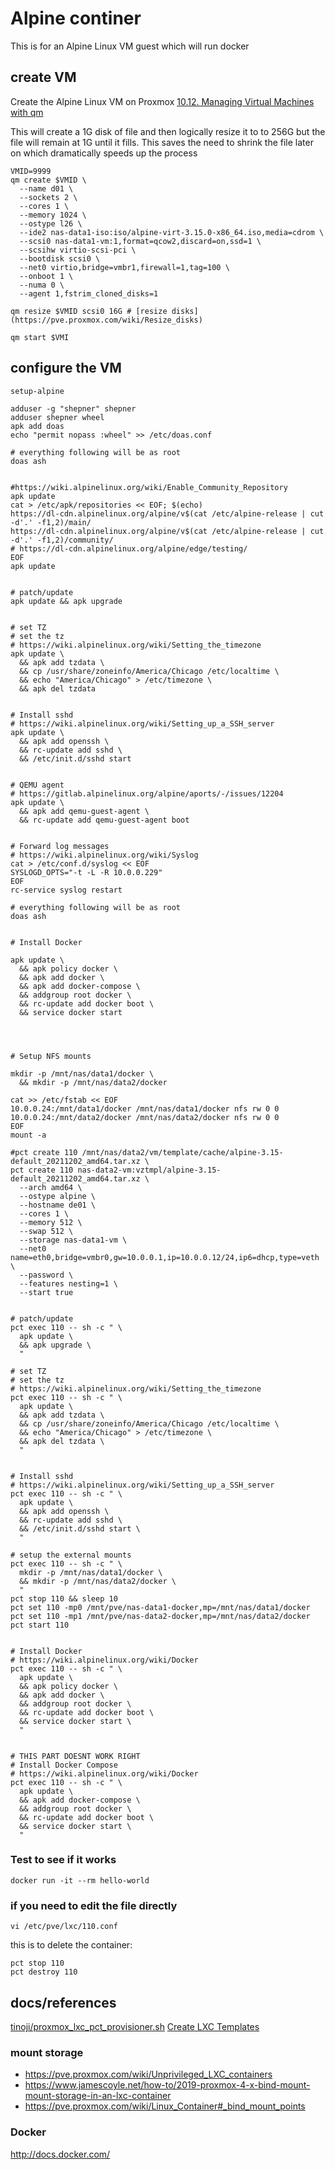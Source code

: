 # Alpine continer

This is for an Alpine Linux VM guest which will run docker 

## create VM

Create the Alpine Linux VM on Proxmox
[10.12. Managing Virtual Machines with qm](https://pve.proxmox.com/pve-docs/pve-admin-guide.html#_managing_virtual_machines_with_span_class_monospaced_qm_span)

This will create a 1G disk of file and then logically resize it to to 256G but the file will remain at 1G until it fills.
This saves the need to shrink the file later on which dramatically speeds up the process


``` shell
VMID=9999
qm create $VMID \
  --name d01 \
  --sockets 2 \
  --cores 1 \
  --memory 1024 \
  --ostype l26 \
  --ide2 nas-data1-iso:iso/alpine-virt-3.15.0-x86_64.iso,media=cdrom \
  --scsi0 nas-data1-vm:1,format=qcow2,discard=on,ssd=1 \
  --scsihw virtio-scsi-pci \
  --bootdisk scsi0 \
  --net0 virtio,bridge=vmbr1,firewall=1,tag=100 \
  --onboot 1 \
  --numa 0 \
  --agent 1,fstrim_cloned_disks=1

qm resize $VMID scsi0 16G # [resize disks](https://pve.proxmox.com/wiki/Resize_disks)

qm start $VMI
```


## configure the VM

```
setup-alpine

adduser -g "shepner" shepner
adduser shepner wheel
apk add doas
echo "permit nopass :wheel" >> /etc/doas.conf

```



``` shell
# everything following will be as root
doas ash


#https://wiki.alpinelinux.org/wiki/Enable_Community_Repository
apk update
cat > /etc/apk/repositories << EOF; $(echo)
https://dl-cdn.alpinelinux.org/alpine/v$(cat /etc/alpine-release | cut -d'.' -f1,2)/main/
https://dl-cdn.alpinelinux.org/alpine/v$(cat /etc/alpine-release | cut -d'.' -f1,2)/community/
# https://dl-cdn.alpinelinux.org/alpine/edge/testing/
EOF
apk update


# patch/update
apk update && apk upgrade


# set TZ
# set the tz
# https://wiki.alpinelinux.org/wiki/Setting_the_timezone
apk update \
  && apk add tzdata \
  && cp /usr/share/zoneinfo/America/Chicago /etc/localtime \
  && echo "America/Chicago" > /etc/timezone \
  && apk del tzdata


# Install sshd
# https://wiki.alpinelinux.org/wiki/Setting_up_a_SSH_server
apk update \
  && apk add openssh \
  && rc-update add sshd \
  && /etc/init.d/sshd start


# QEMU agent
# https://gitlab.alpinelinux.org/alpine/aports/-/issues/12204
apk update \
  && apk add qemu-guest-agent \
  && rc-update add qemu-guest-agent boot


# Forward log messages
# https://wiki.alpinelinux.org/wiki/Syslog
cat > /etc/conf.d/syslog << EOF
SYSLOGD_OPTS="-t -L -R 10.0.0.229"
EOF
rc-service syslog restart

```



``` shell
# everything following will be as root
doas ash


# Install Docker

apk update \
  && apk policy docker \
  && apk add docker \
  && apk add docker-compose \
  && addgroup root docker \
  && rc-update add docker boot \
  && service docker start




# Setup NFS mounts

mkdir -p /mnt/nas/data1/docker \
  && mkdir -p /mnt/nas/data2/docker

cat >> /etc/fstab << EOF
10.0.0.24:/mnt/data1/docker /mnt/nas/data1/docker nfs rw 0 0
10.0.0.24:/mnt/data2/docker /mnt/nas/data2/docker nfs rw 0 0
EOF
mount -a

```








``` shell
#pct create 110 /mnt/nas/data2/vm/template/cache/alpine-3.15-default_20211202_amd64.tar.xz \
pct create 110 nas-data2-vm:vztmpl/alpine-3.15-default_20211202_amd64.tar.xz \
  --arch amd64 \
  --ostype alpine \
  --hostname de01 \
  --cores 1 \
  --memory 512 \
  --swap 512 \
  --storage nas-data1-vm \
  --net0 name=eth0,bridge=vmbr0,gw=10.0.0.1,ip=10.0.0.12/24,ip6=dhcp,type=veth \
  --password \
  --features nesting=1 \
  --start true


# patch/update
pct exec 110 -- sh -c " \
  apk update \
  && apk upgrade \
  "

# set TZ
# set the tz
# https://wiki.alpinelinux.org/wiki/Setting_the_timezone
pct exec 110 -- sh -c " \
  apk update \
  && apk add tzdata \
  && cp /usr/share/zoneinfo/America/Chicago /etc/localtime \
  && echo "America/Chicago" > /etc/timezone \
  && apk del tzdata \
  "


# Install sshd
# https://wiki.alpinelinux.org/wiki/Setting_up_a_SSH_server
pct exec 110 -- sh -c " \
  apk update \
  && apk add openssh \
  && rc-update add sshd \
  && /etc/init.d/sshd start \
  "

# setup the external mounts
pct exec 110 -- sh -c " \
  mkdir -p /mnt/nas/data1/docker \
  && mkdir -p /mnt/nas/data2/docker \
  "
pct stop 110 && sleep 10
pct set 110 -mp0 /mnt/pve/nas-data1-docker,mp=/mnt/nas/data1/docker
pct set 110 -mp1 /mnt/pve/nas-data2-docker,mp=/mnt/nas/data2/docker
pct start 110


# Install Docker
# https://wiki.alpinelinux.org/wiki/Docker
pct exec 110 -- sh -c " \
  apk update \
  && apk policy docker \
  && apk add docker \
  && addgroup root docker \
  && rc-update add docker boot \
  && service docker start \
  "


# THIS PART DOESNT WORK RIGHT
# Install Docker Compose
# https://wiki.alpinelinux.org/wiki/Docker
pct exec 110 -- sh -c " \
  apk update \
  && apk add docker-compose \
  && addgroup root docker \
  && rc-update add docker boot \
  && service docker start \
  "

```

### Test to see if it works

``` shell
docker run -it --rm hello-world
```

### if you need to edit the file directly

``` shell
vi /etc/pve/lxc/110.conf
```

this is to delete the container:

``` shell
pct stop 110
pct destroy 110
```


## docs/references

[tinoji/proxmox_lxc_pct_provisioner.sh]([https://gist.github.com/tinoji/7e066d61a84d98374b08d2414d9524f2)
[Create LXC Templates](https://www.chucknemeth.com/proxmox/lxc/lxc-template)

### mount storage

* https://pve.proxmox.com/wiki/Unprivileged_LXC_containers
* https://www.jamescoyle.net/how-to/2019-proxmox-4-x-bind-mount-mount-storage-in-an-lxc-container
* https://pve.proxmox.com/wiki/Linux_Container#_bind_mount_points

### Docker

http://docs.docker.com/


